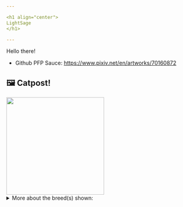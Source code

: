 ```yaml
---

<h1 align="center">
LightSage
</h1>

---
```


Hello there!


- Github PFP Sauce: https://www.pixiv.net/en/artworks/70160872


## 🖼️ Catpost!

<sub>
    <img src="https://cdn2.thecatapi.com/images/2-AuRFDa9.jpg" height="256">
</sub>


<details>
<summary>More about the breed(s) shown:</summary>

Breed: Havana Brown

Description: The Havana Brown is human oriented, playful, and curious. She has a strong desire to spend time with her people and involve herself in everything they do. Being naturally inquisitive, the Havana Brown reaches out with a paw to touch and feel when investigating curiosities in its environment. They are truly sensitive by nature and frequently gently touch their human companions as if they are extending a paw of friendship.

Links:
<ul>
  <li>CFA http://cfa.org/Breeds/BreedsCJ/HavanaBrown.aspx</li>
  <li>Wikipedia https://en.wikipedia.org/wiki/Havana_Brown</li>
</ul> 

</details>
